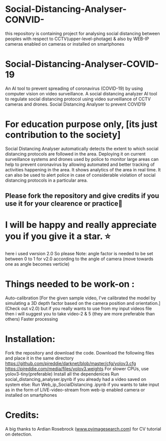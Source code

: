 # Social-Distancing-Analyser-CONVID-
this repository is containing project for analysing social distancing between peoples with respect to CCTV(upper-level-photage) &amp; also by WEB-IP cameras enabled on cameras or installed on smartphones 

# Social-Distancing-Analyser-COVID-19
An AI tool to prevent spreading of coronavirus (COVID-19) by using computer vision on video surveillance. A social distancing analyzer AI tool to regulate social distancing protocol using video surveillance of CCTV cameras and drones. Social Distancing Analyser to prevent COVID19

# For education purpose only, [its just  contribution to the  society]
Social Distancing Analyser automatically detects the extent to which social distancing protocols are followed in the area. Deploying it on current surveillance systems and drones used by police to monitor large areas can help to prevent coronavirus by allowing automated and better tracking of activities happening in the area. It shows analytics of the area in real time. It can also be used to alert police in case of considerable violation of social distancing protocols in a particular area.

## Please fork the repository and give credits if you use it for your clearence or practice🙂

# I will be happy and really appreciate you  if you give it a star. ⭐

here i used vwrsion 2.0
So please Note: angle factor is needed to be set between 0 to 1 for v2.0 according to the angle of camera (move towards one as angle becomes verticle)

# Things needed to be work-on :
Auto-calibration [For the given sample video, I've calibrated the model by simulating a 3D depth factor based on the camera position and orientation.] (Check out v2.0) but if you really wants to use from my input videos file then i will suggest you to take video-2 & 5 (they are more preferable than others)
Faster processing

# Installation:
Fork the repository and download the code.
Download the following files and place it in the same directory
https://github.com/pjreddie/darknet/blob/master/cfg/yolov3.cfg
https://pjreddie.com/media/files/yolov3.weights
For slower CPUs, use yolov3-tiny(preferable)
Install all the dependenices
Run social_distancing_analyser.ipynb if you already had a video saved on system 
else: Run Web_ip_SocialDistancing .ipynb if you wants to take input as in the form of LIVE-video-stream from web-ip enabled camera or installed on smartphones

# Credits:
A big thanks to Ardian Rosebrock (www.pyimagesearch.com) for CV tutorial on detection.
